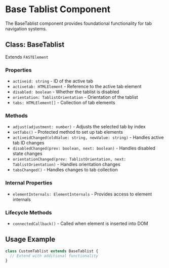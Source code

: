 # Base Tablist Component

The BaseTablist component provides foundational functionality for tab navigation systems.

## Class: BaseTablist

Extends `FASTElement`

### Properties

- `activeid: string` - ID of the active tab
- `activetab: HTMLElement` - Reference to the active tab element
- `disabled: boolean` - Whether the tablist is disabled
- `orientation: TablistOrientation` - Orientation of the tablist
- `tabs: HTMLElement[]` - Collection of tab elements

### Methods

- `adjust(adjustment: number)` - Adjusts the selected tab by index
- `setTabs()` - Protected method to set up tab elements
- `activeidChanged(oldValue: string, newValue: string)` - Handles active tab ID changes
- `disabledChanged(prev: boolean, next: boolean)` - Handles disabled state changes
- `orientationChanged(prev: TablistOrientation, next: TablistOrientation)` - Handles orientation changes
- `tabsChanged()` - Handles changes to tab collection

### Internal Properties

- `elementInternals: ElementInternals` - Provides access to element internals

### Lifecycle Methods

- `connectedCallback()` - Called when element is inserted into DOM

## Usage Example

```typescript
class CustomTablist extends BaseTablist {
  // Extend with additional functionality
}
```
